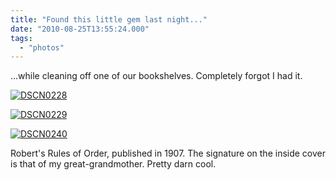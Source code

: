 ```yaml
---
title: "Found this little gem last night..."
date: "2010-08-25T13:55:24.000"
tags: 
  - "photos"
---
```


...while cleaning off one of our bookshelves. Completely forgot I had it.

[![](http://chrishubbs.com/wordpress/wp-content/uploads/2010/08/DSCN0228-300x225.jpg "DSCN0228")](http://chrishubbs.com/wordpress/wp-content/uploads/2010/08/DSCN0228.jpg)

[![](http://chrishubbs.com/wordpress/wp-content/uploads/2010/08/DSCN0229-300x225.jpg "DSCN0229")](http://chrishubbs.com/wordpress/wp-content/uploads/2010/08/DSCN0229.jpg)

[![](http://chrishubbs.com/wordpress/wp-content/uploads/2010/08/DSCN0240-300x225.jpg "DSCN0240")](http://chrishubbs.com/wordpress/wp-content/uploads/2010/08/DSCN0240.jpg)

Robert's Rules of Order, published in 1907. The signature on the inside cover is that of my great-grandmother. Pretty darn cool.
